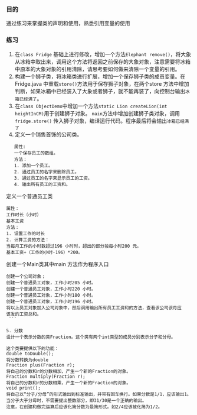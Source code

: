 ### 目的
通过练习来掌握类的声明和使用，熟悉引用变量的使用

### 练习
1. 在`class Fridge` 基础上进行修改，增加一个方法`Elephant remove()`，将大象从冰箱中取出来，调用这个方法将返回之前保存的大象对象，注意需要将冰箱中原本的大象对象的引用清除，请思考要如何做来清除一个变量的引用。
2. 构建一个狮子类，将冰箱类进行扩展，增加一个保存狮子类的成员变量。在Fridge.java 中重载`store()`方法用于保存狮子对象，在两个store 方法中增加判断，如果冰箱中已经装入了大象或者狮子，就不能再装了，向控制台输出`冰箱已经满了`。
3. 在`class ObjectDemo`中增加一个方法`static Lion createLion(int heightInCM)`用于创建狮子对象。 `main`方法中增加创建狮子类对象，调用`fridge.store()` 传入狮子对象，编译运行代码。程序最后将会输出`冰箱已经满了`
4. 定义一个销售首饰的公司类。
```
   属性: 
   一个保存员工的数组。
   方法：
   1. 添加一个员工。
   2. 通过员工的名字来删除员工。
   3. 通过员工的名字来显示员工的工资。
   4. 输出所有员工的工资和。
```
   定义一个普通员工类
   ```
   属性： 
   工作时长（小时） 
   基本工资
   方法： 
   1. 设置工作的时长
   2. 计算工资的方法： 
   当每月工作的小时数超过196 小时时，超出的部分按每小时200 元。 
   基本工资+（工作的小时-196）*200。  
```
   创建一个Main类其中main 方法作为程序入口 
   ```
   创建一个公司对象； 
   创建一个普通员工对象，工作小时205 小时。 
   创建一个普通员工对象，工作小时220 小时。 
   创建一个普通员工对象，工作小时180 小时。 
   创建一个普通员工对象，工作小时196 小时。 
   将以上员工对象加入公司对象中，然后调用输出所有员工工资和的方法，查看该公司该月应
   该发的工资总和。 
    ```

5. 分数
设计一个表示分数的类Fraction。这个类有两个int类型的成员分别表示分子和分母。

这个类要提供以下的功能：
double toDouble();
将分数转换为double
Fraction plus(Fraction r);
将自己的分数和r的分数相加，产生一个新的Fraction的对象。
Fraction multiply(Fraction r);
将自己的分数和r的分数相乘，产生一个新的Fraction的对象。
void print();
将自己以“分子/分母”的形式输出到标准输出，并带有回车换行。如果分数是1/1，应该输出1。当分子大于分母时，不需要提出整数部分，即31/30是一个正确的输出。
注意，在创建和做完运算后应该化简分数为最简形式。如2/4应该被化简为1/2。

